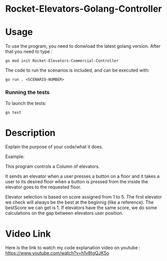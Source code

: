 # Rocket-Elevators-Golang-Controller

# Usage

To use the program, you need to donwload the latest golang version. After that you need to type :

`go mod init Rocket-Elevators-Commercial-Controller`

The code to run the scenarios is included, and can be executed with:

`go run . <SCENARIO-NUMBER>`

### Running the tests

To launch the tests:

`go test`

# Description

Explain the purpose of your code/what it does.

Example:

This program controls a Column of elevators.

It sends an elevator when a user presses a button on a floor and it takes
a user to its desired floor when a button is pressed from the inside the elevator goes to the requested floor.

Elevator selection is based on score assigned from 1 to 5. The first elevator we check will always be the best at the beginnig (like a reference). The bestScore we can get is 1. If elevators have the same score, we do some calculations on the gap between elevators user position.

# Video Link

Here is the link to watch my code explanation video on youtube : https://www.youtube.com/watch?v=h1v8tgQJK5o